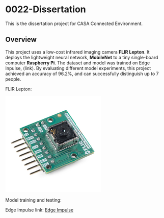 # 0022-Dissertation

This is the dissertation project for CASA Connected Environment. 

## Overview
This project uses a low-cost infrared imaging camera **FLIR Lepton**. It deploys the lightweight neural network, **MobileNet** to a tiny single-board computer **Raspberry Pi**. The dataset and model was trained on Edge Inpulse, (link). By evaluating different model experiments, this project achieved an accuracy of 96.2%, and can successfully distinguish up to 7 people. 

FLIR Lepton: 

<img src='https://github.com/xxxcrttt/0022-Dissertation/blob/main/figure/dev%20kiy.jpeg' height=300 center=/align>

Model training and testing: 

Edge Impulse link: [Edge Impulse](https://studio.edgeimpulse.com/public/112844/latest)
